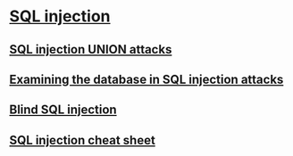 # [SQL injection](https://portswigger.net/web-security/sql-injection)

## [SQL injection UNION attacks](https://portswigger.net/web-security/sql-injection/union-attacks)

## [Examining the database in SQL injection attacks](https://portswigger.net/web-security/sql-injection/examining-the-database)

## [Blind SQL injection](https://portswigger.net/web-security/sql-injection/blind)

## [SQL injection cheat sheet](https://portswigger.net/web-security/sql-injection/cheat-sheet)
